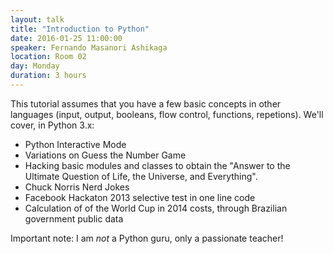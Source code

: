 ```yaml
---
layout: talk
title: "Introduction to Python"
date: 2016-01-25 11:00:00
speaker: Fernando Masanori Ashikaga
location: Room 02
day: Monday
duration: 3 hours
---
```


This tutorial assumes that you have a few basic concepts in other languages
(input, output, booleans, flow control, functions, repetions). We'll cover, in
Python 3.x:

* Python Interactive Mode
* Variations on Guess the Number Game
* Hacking basic modules and classes to obtain the "Answer to the Ultimate Question of Life, the Universe, and Everything".
* Chuck Norris Nerd Jokes
* Facebook Hackaton 2013 selective test in one line code
* Calculation of of the World Cup in 2014 costs, through Brazilian government
  public data

Important note: I am *not* a Python guru, only a passionate teacher!
